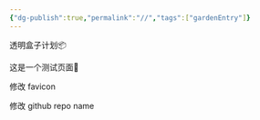 ```yaml
---
{"dg-publish":true,"permalink":"//","tags":["gardenEntry"]}
---
```



透明盒子计划📦

这是一个测试页面📃

修改 favicon

修改 github repo name